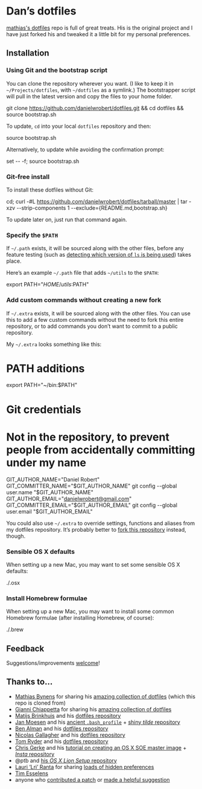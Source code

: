 # Dan’s dotfiles

[mathias's dotfiles](https://github.com/mathiasbynens/dotfiles/) repo is full of great treats. His is the original project and I have just forked his and tweaked it a little bit for my personal preferences.

## Installation

### Using Git and the bootstrap script

You can clone the repository wherever you want. (I like to keep it in `~/Projects/dotfiles`, with `~/dotfiles` as a symlink.) The bootstrapper script will pull in the latest version and copy the files to your home folder.

git clone https://github.com/danielwrobert/dotfiles.git && cd dotfiles && source bootstrap.sh

To update, `cd` into your local `dotfiles` repository and then:

source bootstrap.sh

Alternatively, to update while avoiding the confirmation prompt:

set -- -f; source bootstrap.sh

### Git-free install

To install these dotfiles without Git:

cd; curl -#L https://github.com/danielwrobert/dotfiles/tarball/master | tar -xzv --strip-components 1 --exclude={README.md,bootstrap.sh}

To update later on, just run that command again.

### Specify the `$PATH`

If `~/.path` exists, it will be sourced along with the other files, before any feature testing (such as [detecting which version of `ls` is being used](https://github.com/mathiasbynens/dotfiles/blob/aff769fd75225d8f2e481185a71d5e05b76002dc/.aliases#L21-26)) takes place.

Here’s an example `~/.path` file that adds `~/utils` to the `$PATH`:

export PATH="$HOME/utils:$PATH"

### Add custom commands without creating a new fork

If `~/.extra` exists, it will be sourced along with the other files. You can use this to add a few custom commands without the need to fork this entire repository, or to add commands you don’t want to commit to a public repository.

My `~/.extra` looks something like this:

# PATH additions
export PATH="~/bin:$PATH"

# Git credentials
# Not in the repository, to prevent people from accidentally committing under my name
GIT_AUTHOR_NAME="Daniel Robert"
GIT_COMMITTER_NAME="$GIT_AUTHOR_NAME"
git config --global user.name "$GIT_AUTHOR_NAME"
GIT_AUTHOR_EMAIL="danielwrobert@gmail.com"
GIT_COMMITTER_EMAIL="$GIT_AUTHOR_EMAIL"
git config --global user.email "$GIT_AUTHOR_EMAIL"

You could also use `~/.extra` to override settings, functions and aliases from my dotfiles repository. It’s probably better to [fork this repository](https://github.com/mathiasbynens/dotfiles/fork_select) instead, though.

### Sensible OS X defaults

When setting up a new Mac, you may want to set some sensible OS X defaults:

./.osx

### Install Homebrew formulae

When setting up a new Mac, you may want to install some common Homebrew formulae (after installing Homebrew, of course):

./.brew

## Feedback

Suggestions/improvements
[welcome](https://github.com/danielwrobert/dotfiles/issues)!

## Thanks to…

* [Mathias Bynens](http://mathiasbynens.be/) for sharing his [amazing collection of dotfiles](https://github.com/mathiasbynens/dotfiles.git) (which this repo is cloned from)
* [Gianni Chiappetta](http://gf3.ca/) for sharing his [amazing collection of dotfiles](https://github.com/gf3/dotfiles)
* [Matijs Brinkhuis](http://hotfusion.nl/) and his [dotfiles repository](https://github.com/matijs/dotfiles)
* [Jan Moesen](http://jan.moesen.nu/) and his [ancient `.bash_profile`](https://gist.github.com/1156154) + [shiny _tilde_ repository](https://github.com/janmoesen/tilde)
* [Ben Alman](http://benalman.com/) and his [dotfiles repository](https://github.com/cowboy/dotfiles)
* [Nicolas Gallagher](http://nicolasgallagher.com/) and his [dotfiles repository](https://github.com/necolas/dotfiles)
* [Tom Ryder](http://blog.sanctum.geek.nz/) and his [dotfiles repository](https://github.com/tejr/dotfiles)
* [Chris Gerke](http://www.randomsquared.com/) and his [tutorial on creating an OS X SOE master image](http://chris-gerke.blogspot.com/2012/04/mac-osx-soe-master-image-day-7.html) + [_Insta_ repository](https://github.com/cgerke/Insta)
* @ptb and [his _OS X Lion Setup_ repository](https://github.com/ptb/Mac-OS-X-Lion-Setup)
* [Lauri ‘Lri’ Ranta](http://lri.me/) for sharing [loads of hidden preferences](http://lri.me/osx.html#hidden-preferences)
* [Tim Esselens](http://devel.datif.be/)
* anyone who [contributed a patch](https://github.com/mathiasbynens/dotfiles/contributors) or [made a helpful suggestion](https://github.com/mathiasbynens/dotfiles/issues)
